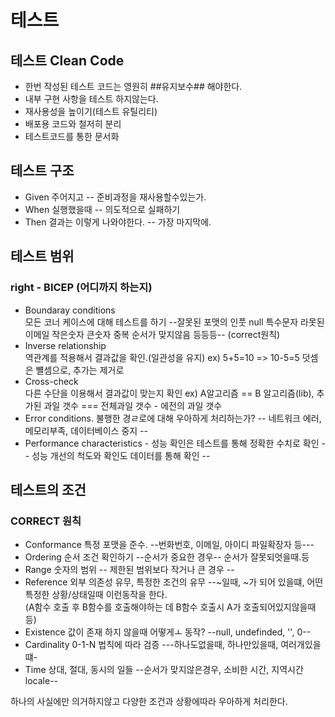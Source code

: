 # 테스트

## 테스트 Clean Code

- 한번 작성된 테스트 코드는 영원히 ##유지보수## 해야한다.
- 내부 구현 사항을 테스트 하지않는다.
- 재사용성을 높이기(테스트 유틸리티)
- 배포용 코드와 철저히 분리
- 테스트코드를 통한 문서화

## 테스트 구조

- Given 주어지고 -- 준비과정을 재사용할수있는가.
- When 실행했을때 -- 의도적으로 실패하기
- Then 결과는 이렇게 나와야한다. -- 가장 마지막에.

## 테스트 범위

### right - BICEP (어디까지 하는지)

- Boundaray conditions <br>모든 코너 케이스에 대해 테스트를 하기 --잘못된 포맷의
  인풋 null 특수문자 라못된 이메일 작은숫자 큰숫자 중복 순서가 맞지않음 등등등--
  (correct원칙)
- Inverse relationship <br> 역관계를 적용해서 결과값을 확인.(일관성을 유지) ex)
  5+5=10 => 10-5=5 덧셈은 뺼셈으로, 추가는 제거로
- Cross-check <br> 다른 수단을 이용해서 결과값이 맞는지 확인 ex) A알고리즘 == B
  알고리즘(lib), 추가된 과일 갯수 === 전체과일 갯수 - 에전의 과일 갯수
- Error conditions. 불행한 경ㄹ로에 대해 우아하게 처리하는가? -- 네트워크 에러,
  메모리부족, 데이터베이스 중지 --
- Performance characteristics - 성능 확인은 테스트를 통해 정확한 수치로 확인 --
  성능 개선의 척도와 확인도 데이터를 통해 확인 --

## 테스트의 조건

### CORRECT 원칙

- Conformance 특정 포맷을 준수. --번화번호, 이메일, 아이디 파일확장자 등---
- Ordering 순서 조건 확인하기 --순서가 중요한 경우-- 순서가 잘못되엇을때.등
- Range 숫자의 범위 -- 제한된 범위보다 작거나 큰 경우 --
- Reference 외부 의존성 유무, 특정한 조건의 유무 --~일때, ~가 되어 있을떄, 어떤
  특정한 상황/상태일때 이런동작을 한다. <br>(A함수 호출 후 B함수를 호출해야하는
  데 B함수 호출시 A가 호출되어있지않을때 등)
- Existence 값이 존재 하지 않을때 어떻게ㅗ 동작? --null, undefinded, '', 0--
- Cardinality 0-1-N 법칙에 따라 검증 ---하나도없을때, 하나만있을때, 여러개있을
  떄-
- Time 상대, 절대, 동시의 일들 --순서가 맞지않은경우, 소비한 시간, 지역시간
  locale--

하나의 사실에만 의거하지않고 다양한 조건과 상황에따라 우아하게 처리한다.

